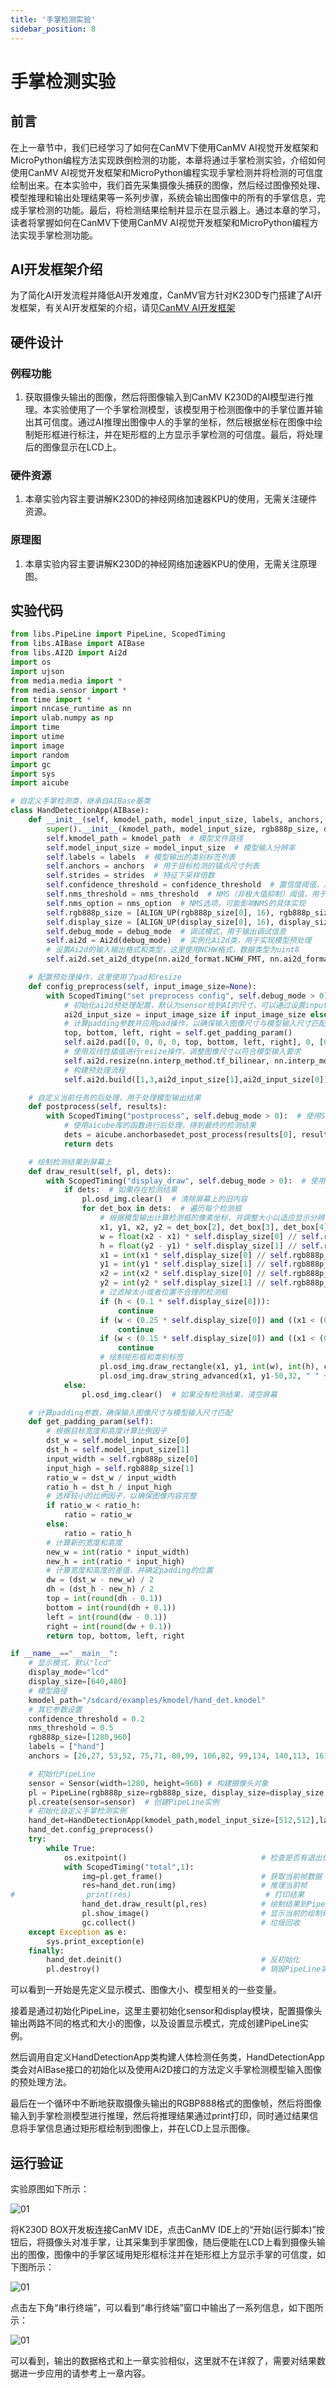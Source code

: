 ```yaml
---
title: '手掌检测实验'
sidebar_position: 8
---
```


# 手掌检测实验

## 前言

在上一章节中，我们已经学习了如何在CanMV下使用CanMV AI视觉开发框架和MicroPython编程方法实现跌倒检测的功能，本章将通过手掌检测实验，介绍如何使用CanMV AI视觉开发框架和MicroPython编程实现手掌检测并将检测的可信度绘制出来。在本实验中，我们首先采集摄像头捕获的图像，然后经过图像预处理、模型推理和输出处理结果等一系列步骤，系统会输出图像中的所有的手掌信息，完成手掌检测的功能。最后，将检测结果绘制并显示在显示器上。通过本章的学习，读者将掌握如何在CanMV下使用CanMV AI视觉开发框架和MicroPython编程方法实现手掌检测功能。

## AI开发框架介绍

为了简化AI开发流程并降低AI开发难度，CanMV官方针对K230D专门搭建了AI开发框架，有关AI开发框架的介绍，请见[CanMV AI开发框架](development_framework.md)

## 硬件设计

### 例程功能

1. 获取摄像头输出的图像，然后将图像输入到CanMV K230D的AI模型进行推理。本实验使用了一个手掌检测模型，该模型用于检测图像中的手掌位置并输出其可信度。通过AI推理出图像中人的手掌的坐标，然后根据坐标在图像中绘制矩形框进行标注，并在矩形框的上方显示手掌检测的可信度。最后，将处理后的图像显示在LCD上。

### 硬件资源

1. 本章实验内容主要讲解K230D的神经网络加速器KPU的使用，无需关注硬件资源。


### 原理图

1. 本章实验内容主要讲解K230D的神经网络加速器KPU的使用，无需关注原理图。

## 实验代码

``` python
from libs.PipeLine import PipeLine, ScopedTiming
from libs.AIBase import AIBase
from libs.AI2D import Ai2d
import os
import ujson
from media.media import *
from media.sensor import *
from time import *
import nncase_runtime as nn
import ulab.numpy as np
import time
import utime
import image
import random
import gc
import sys
import aicube

# 自定义手掌检测类，继承自AIBase基类
class HandDetectionApp(AIBase):
    def __init__(self, kmodel_path, model_input_size, labels, anchors, confidence_threshold=0.2, nms_threshold=0.5, nms_option=False, strides=[8,16,32], rgb888p_size=[224,224], display_size=[1920,1080], debug_mode=0):
        super().__init__(kmodel_path, model_input_size, rgb888p_size, debug_mode)  # 调用基类的构造函数，初始化模型文件路径、模型输入分辨率、RGB图像分辨率和调试模式
        self.kmodel_path = kmodel_path  # 模型文件路径
        self.model_input_size = model_input_size  # 模型输入分辨率
        self.labels = labels  # 模型输出的类别标签列表
        self.anchors = anchors  # 用于目标检测的锚点尺寸列表
        self.strides = strides  # 特征下采样倍数
        self.confidence_threshold = confidence_threshold  # 置信度阈值，用于过滤低置信度的检测结果
        self.nms_threshold = nms_threshold  # NMS（非极大值抑制）阈值，用于去除重叠的检测框
        self.nms_option = nms_option  # NMS选项，可能影响NMS的具体实现
        self.rgb888p_size = [ALIGN_UP(rgb888p_size[0], 16), rgb888p_size[1]]  # sensor给到AI的图像分辨率，对齐到最近的16的倍数
        self.display_size = [ALIGN_UP(display_size[0], 16), display_size[1]]  # 显示分辨率，对齐到最近的16的倍数
        self.debug_mode = debug_mode  # 调试模式，用于输出调试信息
        self.ai2d = Ai2d(debug_mode)  # 实例化Ai2d类，用于实现模型预处理
        # 设置Ai2d的输入输出格式和类型，这里使用NCHW格式，数据类型为uint8
        self.ai2d.set_ai2d_dtype(nn.ai2d_format.NCHW_FMT, nn.ai2d_format.NCHW_FMT, np.uint8, np.uint8)

    # 配置预处理操作，这里使用了pad和resize
    def config_preprocess(self, input_image_size=None):
        with ScopedTiming("set preprocess config", self.debug_mode > 0):  # 使用ScopedTiming装饰器来测量预处理配置的时间
            # 初始化ai2d预处理配置，默认为sensor给到AI的尺寸，可以通过设置input_image_size自行修改输入尺寸
            ai2d_input_size = input_image_size if input_image_size else self.rgb888p_size
            # 计算padding参数并应用pad操作，以确保输入图像尺寸与模型输入尺寸匹配
            top, bottom, left, right = self.get_padding_param()
            self.ai2d.pad([0, 0, 0, 0, top, bottom, left, right], 0, [0, 0, 0])
            # 使用双线性插值进行resize操作，调整图像尺寸以符合模型输入要求
            self.ai2d.resize(nn.interp_method.tf_bilinear, nn.interp_mode.half_pixel)
            # 构建预处理流程
            self.ai2d.build([1,3,ai2d_input_size[1],ai2d_input_size[0]],[1,3,self.model_input_size[1],self.model_input_size[0]])

    # 自定义当前任务的后处理，用于处理模型输出结果
    def postprocess(self, results):
        with ScopedTiming("postprocess", self.debug_mode > 0):  # 使用ScopedTiming装饰器来测量后处理的时间
            # 使用aicube库的函数进行后处理，得到最终的检测结果
            dets = aicube.anchorbasedet_post_process(results[0], results[1], results[2], self.model_input_size, self.rgb888p_size, self.strides, len(self.labels), self.confidence_threshold, self.nms_threshold, self.anchors, self.nms_option)
            return dets

    # 绘制检测结果到屏幕上
    def draw_result(self, pl, dets):
        with ScopedTiming("display_draw", self.debug_mode > 0):  # 使用ScopedTiming装饰器来测量绘制结果的时间
            if dets:  # 如果存在检测结果
                pl.osd_img.clear()  # 清除屏幕上的旧内容
                for det_box in dets:  # 遍历每个检测框
                    # 根据模型输出计算检测框的像素坐标，并调整大小以适应显示分辨率
                    x1, y1, x2, y2 = det_box[2], det_box[3], det_box[4], det_box[5]
                    w = float(x2 - x1) * self.display_size[0] // self.rgb888p_size[0]
                    h = float(y2 - y1) * self.display_size[1] // self.rgb888p_size[1]
                    x1 = int(x1 * self.display_size[0] // self.rgb888p_size[0])
                    y1 = int(y1 * self.display_size[1] // self.rgb888p_size[1])
                    x2 = int(x2 * self.display_size[0] // self.rgb888p_size[0])
                    y2 = int(y2 * self.display_size[1] // self.rgb888p_size[1])
                    # 过滤掉太小或者位置不合理的检测框
                    if (h < (0.1 * self.display_size[0])):
                        continue
                    if (w < (0.25 * self.display_size[0]) and ((x1 < (0.03 * self.display_size[0])) or (x2 > (0.97 * self.display_size[0])))):
                        continue
                    if (w < (0.15 * self.display_size[0]) and ((x1 < (0.01 * self.display_size[0])) or (x2 > (0.99 * self.display_size[0])))):
                        continue
                    # 绘制矩形框和类别标签
                    pl.osd_img.draw_rectangle(x1, y1, int(w), int(h), color=(255, 0, 255, 0), thickness=2)
                    pl.osd_img.draw_string_advanced(x1, y1-50,32, " " + self.labels[det_box[0]] + " " + str(round(det_box[1], 2)), color=(255, 0, 255, 0))
            else:
                pl.osd_img.clear()  # 如果没有检测结果，清空屏幕

    # 计算padding参数，确保输入图像尺寸与模型输入尺寸匹配
    def get_padding_param(self):
        # 根据目标宽度和高度计算比例因子
        dst_w = self.model_input_size[0]
        dst_h = self.model_input_size[1]
        input_width = self.rgb888p_size[0]
        input_high = self.rgb888p_size[1]
        ratio_w = dst_w / input_width
        ratio_h = dst_h / input_high
        # 选择较小的比例因子，以确保图像内容完整
        if ratio_w < ratio_h:
            ratio = ratio_w
        else:
            ratio = ratio_h
        # 计算新的宽度和高度
        new_w = int(ratio * input_width)
        new_h = int(ratio * input_high)
        # 计算宽度和高度的差值，并确定padding的位置
        dw = (dst_w - new_w) / 2
        dh = (dst_h - new_h) / 2
        top = int(round(dh - 0.1))
        bottom = int(round(dh + 0.1))
        left = int(round(dw - 0.1))
        right = int(round(dw + 0.1))
        return top, bottom, left, right

if __name__=="__main__":
    # 显示模式，默认"lcd"
    display_mode="lcd"
    display_size=[640,480]
    # 模型路径
    kmodel_path="/sdcard/examples/kmodel/hand_det.kmodel"
    # 其它参数设置
    confidence_threshold = 0.2
    nms_threshold = 0.5
    rgb888p_size=[1280,960]
    labels = ["hand"]
    anchors = [26,27, 53,52, 75,71, 80,99, 106,82, 99,134, 140,113, 161,172, 245,276]   #anchor设置

    # 初始化PipeLine
    sensor = Sensor(width=1280, height=960) # 构建摄像头对象
    pl = PipeLine(rgb888p_size=rgb888p_size, display_size=display_size, display_mode=display_mode)
    pl.create(sensor=sensor)  # 创建PipeLine实例
    # 初始化自定义手掌检测实例
    hand_det=HandDetectionApp(kmodel_path,model_input_size=[512,512],labels=labels,anchors=anchors,confidence_threshold=confidence_threshold,nms_threshold=nms_threshold,nms_option=False,strides=[8,16,32],rgb888p_size=rgb888p_size,display_size=display_size,debug_mode=0)
    hand_det.config_preprocess()
    try:
        while True:
            os.exitpoint()                              # 检查是否有退出信号
            with ScopedTiming("total",1):
                img=pl.get_frame()                      # 获取当前帧数据
                res=hand_det.run(img)                   # 推理当前帧
#                print(res)                              # 打印结果
                hand_det.draw_result(pl,res)            # 绘制结果到PipeLine的osd图像
                pl.show_image()                         # 显示当前的绘制结果
                gc.collect()                            # 垃圾回收
    except Exception as e:
        sys.print_exception(e)
    finally:
        hand_det.deinit()                               # 反初始化
        pl.destroy()                                    # 销毁PipeLine实例
```

可以看到一开始是先定义显示模式、图像大小、模型相关的一些变量。

接着是通过初始化PipeLine，这里主要初始化sensor和display模块，配置摄像头输出两路不同的格式和大小的图像，以及设置显示模式，完成创建PipeLine实例。

然后调用自定义HandDetectionApp类构建人体检测任务类，HandDetectionApp类会对AIBase接口的初始化以及使用Ai2D接口的方法定义手掌检测模型输入图像的预处理方法。

最后在一个循环中不断地获取摄像头输出的RGBP888格式的图像帧，然后将图像输入到手掌检测模型进行推理，然后将推理结果通过print打印，同时通过结果信息将手掌信息通过矩形框绘制到图像上，并在LCD上显示图像。

## 运行验证

实验原图如下所示：

![01](./img/22.png)

将K230D BOX开发板连接CanMV IDE，点击CanMV IDE上的“开始(运行脚本)”按钮后，将摄像头对准手掌，让其采集到手掌图像，随后便能在LCD上看到摄像头输出的图像，图像中的手掌区域用矩形框标注并在矩形框上方显示手掌的可信度，如下图所示：  

![01](./img/23.png)

点击左下角“串行终端”，可以看到“串行终端”窗口中输出了一系列信息，如下图所示：

![01](./img/24.png)

可以看到，输出的数据格式和上一章实验相似，这里就不在详叙了，需要对结果数据进一步应用的请参考上一章内容。
